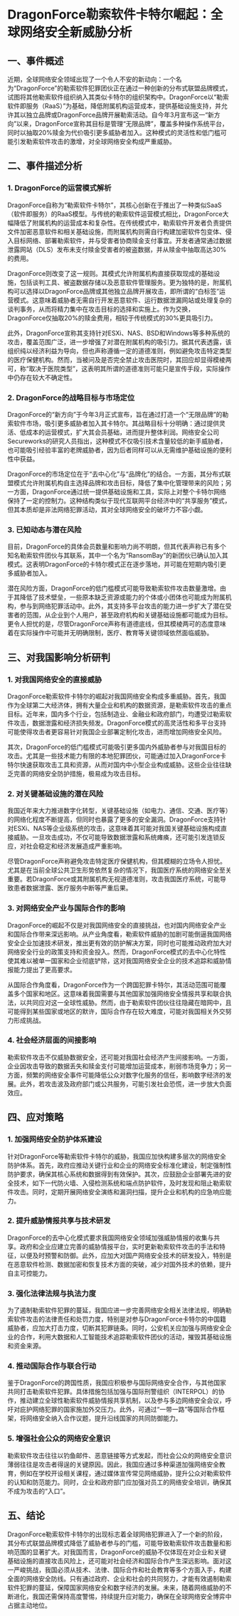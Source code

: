# DragonForce勒索软件卡特尔崛起：全球网络安全新威胁分析

## 一、事件概述

近期，全球网络安全领域出现了一个令人不安的新动向：一个名为“DragonForce”的勒索软件犯罪团伙正在通过一种创新的分布式联盟品牌模式，试图将其他勒索软件组织纳入其类似卡特尔的组织架构中。DragonForce以“勒索软件即服务（RaaS）”为基础，降低附属机构运营成本，提供基础设施支持，并允许其以独立品牌或DragonForce品牌开展勒索活动。自今年3月宣布这一“新方向”以来，DragonForce宣称其目标是管理“无限品牌”，覆盖多种操作系统平台，同时以抽取20%赎金为代价吸引更多威胁者加入。这种模式的灵活性和低门槛可能引发勒索软件攻击的激增，对全球网络安全构成严重威胁。

## 二、事件描述分析

### 1. DragonForce的运营模式解析
DragonForce自称为“勒索软件卡特尔”，其核心创新在于推出了一种类似SaaS（软件即服务）的RaaS模型。与传统的勒索软件运营模式相比，DragonForce大幅降低了附属机构的运营成本和复杂性。在传统模式中，勒索软件开发者负责提供文件加密恶意软件和相关基础设施，而附属机构则需自行构建加密软件包变体、侵入目标网络、部署勒索软件，并与受害者协商赎金支付事宜。开发者通常通过数据泄露网站（DLS）发布未支付赎金受害者的被盗数据，并从赎金中抽取高达30%的费用。

DragonForce则改变了这一规则。其模式允许附属机构直接获取现成的基础设施，包括谈判工具、被盗数据存储以及恶意软件管理服务。更为独特的是，附属机构可以选择以DragonForce品牌或其他独立品牌开展攻击，即所谓的“白标签”运营模式。这意味着威胁者无需自行开发恶意软件、运行数据泄漏网站或处理复杂的谈判事务，从而将精力集中在攻击目标的选择和实施上。作为交换，DragonForce仅抽取20%的赎金费用，相较于传统模式的30%更具吸引力。

此外，DragonForce宣称其支持针对ESXi、NAS、BSD和Windows等多种系统的攻击，覆盖范围广泛，进一步增强了对潜在附属机构的吸引力。据其代表透露，该组织纯以经济利益为导向，但也声称遵循一定的道德准则，例如避免攻击特定类型的医疗保健机构。然而，当被问及是否完全禁止攻击医院时，其回应却显得模棱两可，称“取决于医院类型”，这表明其所谓的道德准则可能只是宣传手段，实际操作中仍存在较大不确定性。

### 2. DragonForce的战略目标与市场定位
DragonForce的“新方向”于今年3月正式宣布，旨在通过打造一个“无限品牌”的勒索软件市场，吸引更多威胁者加入其卡特尔。其战略目标十分明确：通过提供灵活、低成本的运营模式，扩大其会员基础，进而提升整体利润。网络安全公司Secureworks的研究人员指出，这种模式不仅吸引技术含量较低的新手威胁者，也可能吸引经验丰富的老牌威胁者，因为后者同样可以从无需维护基础设施的便利性中获益。

DragonForce的市场定位在于“去中心化”与“品牌化”的结合。一方面，其分布式联盟模式允许附属机构自主选择品牌和攻击目标，降低了集中化管理带来的风险；另一方面，DragonForce通过统一提供基础设施和工具，实际上对整个卡特尔网络保持了一定的控制力。这种结构类似于现代互联网平台经济中的“共享服务”模式，但其本质却是非法网络犯罪活动，其对全球网络安全的破坏力不容小觑。

### 3. 已知动态与潜在风险
目前，DragonForce的具体会员数量和影响力尚不明朗，但其代表声称已有多个知名勒索软件团伙与其联系，其中一个名为“RansomBay”的新团伙已确认加入其模式。这表明DragonForce的卡特尔模式正在逐步落地，并可能在短期内吸引更多威胁者加入。

潜在风险方面，DragonForce的低门槛模式可能导致勒索软件攻击数量激增。由于其降低了技术壁垒，一些原本缺乏资源或能力的个体或小团体也可能成为附属机构，参与到网络犯罪活动中。此外，其支持多平台攻击的能力进一步扩大了潜在受害者的范围，从企业到个人用户，甚至政府机构和关键基础设施都可能成为目标。更令人担忧的是，尽管DragonForce声称有道德底线，但其模棱两可的态度意味着在实际操作中可能并无明确限制，医疗、教育等关键领域依然面临威胁。

## 三、对我国影响分析研判

### 1. 对我国网络安全的直接威胁
DragonForce勒索软件卡特尔的崛起对我国网络安全构成多重威胁。首先，我国作为全球第二大经济体，拥有大量企业和机构的数据资源，是勒索软件攻击的重点目标。近年来，国内多个行业，包括制造业、金融业和政府部门，均遭受过勒索软件攻击，数据泄露和经济损失频发。DragonForce模式的高灵活性和多平台支持可能使得攻击者更容易针对我国企业部署定制化攻击，进而增加网络安全风险。

其次，DragonForce的低门槛模式可能吸引更多国内外威胁者参与对我国目标的攻击。尤其是一些技术能力有限的本地犯罪团伙，可能通过加入DragonForce卡特尔快速获取攻击工具和资源，从而对国内中小型企业构成威胁。这些企业往往缺乏完善的网络安全防护措施，极易成为攻击目标。

### 2. 对关键基础设施的潜在风险
我国近年来大力推进数字化转型，关键基础设施（如电力、通信、交通、医疗等）的网络化程度不断提高，但同时也暴露了更多的安全漏洞。DragonForce支持针对ESXi、NAS等企业级系统的攻击，这意味着其可能对我国关键基础设施构成直接威胁。一旦攻击成功，不仅可能导致数据泄露和系统瘫痪，还可能引发连锁反应，对社会稳定和经济发展造成严重影响。

尽管DragonForce声称避免攻击特定医疗保健机构，但其模糊的立场令人担忧。尤其是在当前全球公共卫生形势依然复杂的情况下，我国医疗系统的网络安全至关重要。若DragonForce或其附属机构无视道德准则，攻击我国医疗系统，可能导致患者数据泄露、医疗服务中断等严重后果。

### 3. 对网络安全产业与国际合作的影响
DragonForce的崛起不仅是对我国网络安全的直接挑战，也对国内网络安全产业和国际合作带来深远影响。从产业角度看，勒索软件威胁的加剧可能倒逼我国网络安全企业加速技术研发，推出更有效的防护解决方案，同时也可能推动政府加大对网络安全行业的政策支持和资金投入。然而，DragonForce模式的去中心化特性使其难以被单一国家和企业彻底铲除，这对我国网络安全企业的技术追踪和威胁情报能力提出了更高要求。

从国际合作角度看，DragonForce作为一个跨国犯罪卡特尔，其活动范围可能覆盖多个国家和地区。这意味着我国需要与其他国家加强网络安全情报共享和联合执法，以共同应对这一全球性威胁。然而，由于勒索软件团伙往往隐藏在暗网中，且可能得到某些国家或地区的默许，国际合作存在较大难度，可能对我国相关外交努力形成挑战。

### 4. 社会经济层面的间接影响
勒索软件攻击不仅威胁数据安全，还可能对我国社会经济产生间接影响。一方面，企业因攻击导致的数据丢失和赎金支付可能增加运营成本，削弱市场竞争力；另一方面，频繁的网络安全事件可能降低公众对数字化服务的信任，影响数字经济的发展。此外，若攻击波及政府部门或公共服务，可能引发社会恐慌，进一步放大负面效应。

## 四、应对策略

### 1. 加强网络安全防护体系建设
针对DragonForce等勒索软件卡特尔的威胁，我国应加快构建多层次的网络安全防护体系。首先，政府应推动关键行业和企业的网络安全标准化建设，制定强制性防护要求，确保其核心系统和数据得到有效保护。其次，应鼓励企业部署先进的安全技术，如下一代防火墙、入侵检测系统和端点防护软件，及时发现和阻止勒索软件攻击。同时，定期开展网络安全演练和漏洞扫描，提升企业和机构的应急响应能力。

### 2. 提升威胁情报共享与技术研发
DragonForce的去中心化模式要求我国网络安全领域加强威胁情报的收集与共享。政府和企业应建立完善的威胁情报平台，实时更新勒索软件攻击的手法和特征，以便及时预警和防御。此外，应加大对国产网络安全技术的研发投入，特别是在恶意软件检测、数据加密和恢复技术方面的突破，减少对国外技术的依赖，提升自主可控能力。

### 3. 强化法律法规与执法力度
为了遏制勒索软件犯罪的蔓延，我国应进一步完善网络安全相关法律法规，明确勒索软件攻击的法律责任和处罚力度，特别是对参与DragonForce卡特尔的中国籍威胁者，应加大打击力度，切断其犯罪链条。同时，公安机关应加强与网络安全企业的合作，利用大数据和人工智能技术追踪勒索软件团伙的活动，摧毁其基础设施和资金来源。

### 4. 推动国际合作与联合行动
鉴于DragonForce的跨国性质，我国应积极参与国际网络安全合作，与其他国家共同打击勒索软件犯罪。具体措施包括加强与国际刑警组织（INTERPOL）的协作，推动建立全球性勒索软件威胁情报共享机制，以及参与多边网络安全会议，呼吁对庇护网络犯罪的国家施加外交压力。此外，可通过“一带一路”等国际合作框架，将网络安全纳入合作议题，提升沿线国家的共同防御能力。

### 5. 增强社会公众的网络安全意识
勒索软件攻击往往以钓鱼邮件、恶意链接等方式发起，而社会公众的网络安全意识薄弱往往是攻击者得逞的关键原因。因此，我国应通过多种渠道加强网络安全教育，例如在学校开设相关课程，通过媒体宣传常见网络威胁，提升公众对勒索软件的认知和防范能力。同时，企业和政府部门应加强对员工的网络安全培训，确保其不成为攻击的“入口”。

## 五、结论

DragonForce勒索软件卡特尔的出现标志着全球网络犯罪进入了一个新的阶段，其分布式联盟品牌模式降低了威胁者参与的门槛，可能导致勒索软件攻击数量和影响范围的显著扩大。对我国而言，DragonForce的威胁不仅体现在对企业和关键基础设施的直接攻击风险上，还可能对社会经济和国际合作产生深远影响。面对这一严峻挑战，我国必须从技术、法律、国际合作和社会教育等多个方面入手，构建全面的网络安全防线。只有通过政府、企业和社会的共同努力，才能有效遏制勒索软件犯罪的蔓延，保障国家网络安全和数字经济的发展。未来，随着网络威胁的不断进化，我国还需保持高度警惕，持续提升应对能力，确保在全球网络安全博弈中占据主动地位。
